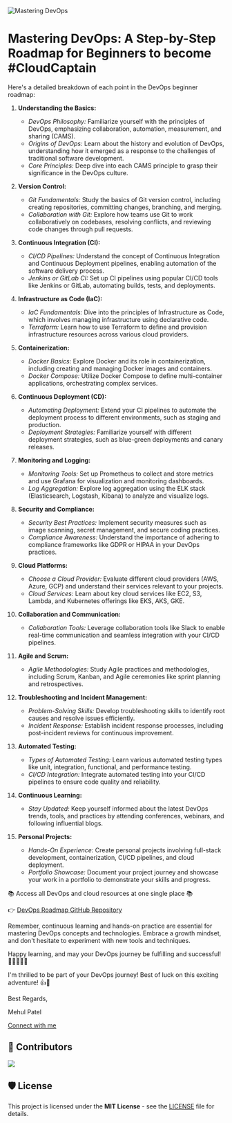 ![Mastering DevOps](https://github.com/nomadicmehul/DevOps-Roadmap-2023/assets/11514627/d5578c45-3654-4d8f-8267-f1651be56b77)

# Mastering DevOps: A Step-by-Step Roadmap for Beginners to become #CloudCaptain

Here's a detailed breakdown of each point in the DevOps beginner roadmap:

1. **Understanding the Basics:**
   - *DevOps Philosophy:* Familiarize yourself with the principles of DevOps, emphasizing collaboration, automation, measurement, and sharing (CAMS).
   - *Origins of DevOps:* Learn about the history and evolution of DevOps, understanding how it emerged as a response to the challenges of traditional software development.
   - *Core Principles:* Deep dive into each CAMS principle to grasp their significance in the DevOps culture.

2. **Version Control:**
   - *Git Fundamentals:* Study the basics of Git version control, including creating repositories, committing changes, branching, and merging.
   - *Collaboration with Git:* Explore how teams use Git to work collaboratively on codebases, resolving conflicts, and reviewing code changes through pull requests.

3. **Continuous Integration (CI):**
   - *CI/CD Pipelines:* Understand the concept of Continuous Integration and Continuous Deployment pipelines, enabling automation of the software delivery process.
   - *Jenkins or GitLab CI:* Set up CI pipelines using popular CI/CD tools like Jenkins or GitLab, automating builds, tests, and deployments.

4. **Infrastructure as Code (IaC):**
   - *IaC Fundamentals:* Dive into the principles of Infrastructure as Code, which involves managing infrastructure using declarative code.
   - *Terraform:* Learn how to use Terraform to define and provision infrastructure resources across various cloud providers.

5. **Containerization:**
   - *Docker Basics:* Explore Docker and its role in containerization, including creating and managing Docker images and containers.
   - *Docker Compose:* Utilize Docker Compose to define multi-container applications, orchestrating complex services.

6. **Continuous Deployment (CD):**
   - *Automating Deployment:* Extend your CI pipelines to automate the deployment process to different environments, such as staging and production.
   - *Deployment Strategies:* Familiarize yourself with different deployment strategies, such as blue-green deployments and canary releases.

7. **Monitoring and Logging:**
   - *Monitoring Tools:* Set up Prometheus to collect and store metrics and use Grafana for visualization and monitoring dashboards.
   - *Log Aggregation:* Explore log aggregation using the ELK stack (Elasticsearch, Logstash, Kibana) to analyze and visualize logs.

8. **Security and Compliance:**
   - *Security Best Practices:* Implement security measures such as image scanning, secret management, and secure coding practices.
   - *Compliance Awareness:* Understand the importance of adhering to compliance frameworks like GDPR or HIPAA in your DevOps practices.

9. **Cloud Platforms:**
   - *Choose a Cloud Provider:* Evaluate different cloud providers (AWS, Azure, GCP) and understand their services relevant to your projects.
   - *Cloud Services:* Learn about key cloud services like EC2, S3, Lambda, and Kubernetes offerings like EKS, AKS, GKE.

10. **Collaboration and Communication:**
    - *Collaboration Tools:* Leverage collaboration tools like Slack to enable real-time communication and seamless integration with your CI/CD pipelines.

11. **Agile and Scrum:**
    - *Agile Methodologies:* Study Agile practices and methodologies, including Scrum, Kanban, and Agile ceremonies like sprint planning and retrospectives.

12. **Troubleshooting and Incident Management:**
    - *Problem-Solving Skills:* Develop troubleshooting skills to identify root causes and resolve issues efficiently.
    - *Incident Response:* Establish incident response processes, including post-incident reviews for continuous improvement.

13. **Automated Testing:**
    - *Types of Automated Testing:* Learn various automated testing types like unit, integration, functional, and performance testing.
    - *CI/CD Integration:* Integrate automated testing into your CI/CD pipelines to ensure code quality and reliability.

14. **Continuous Learning:**
    - *Stay Updated:* Keep yourself informed about the latest DevOps trends, tools, and practices by attending conferences, webinars, and following influential blogs.

15. **Personal Projects:**
    - *Hands-On Experience:* Create personal projects involving full-stack development, containerization, CI/CD pipelines, and cloud deployment.
    - *Portfolio Showcase:* Document your project journey and showcase your work in a portfolio to demonstrate your skills and progress.

📚 Access all DevOps and cloud resources at one single place 📚

👉 [DevOps Roadmap GitHub Repository](https://github.com/nomadicmehul/CloudCaptain)

Remember, continuous learning and hands-on practice are essential for mastering DevOps concepts and technologies. Embrace a growth mindset, and don't hesitate to experiment with new tools and techniques.

Happy learning, and may your DevOps journey be fulfilling and successful! 🚀👩‍💻👨‍💻

I'm thrilled to be part of your DevOps journey! Best of luck on this exciting adventure! 👍🚀 

Best Regards, <br>

Mehul Patel 

[Connect with me](https://bio.link/nomadicmehul)

## 🤝 Contributors 

<a href="https://github.com/nomadicmehul/DevOps-Roadmap-2023/graphs/contributors">
  <img src="https://contrib.rocks/image?repo=nomadicmehul/DevOps-Roadmap-2023" />
</a>

## 🛡️ License

This project is licensed under the **MIT License** - see the [LICENSE](LICENSE) file for details.
